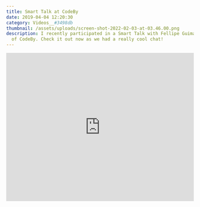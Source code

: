 ```yaml
---
title: Smart Talk at CodeBy
date: 2019-04-04 12:20:30
category: Videos__#3498db
thumbnail: /assets/uploads/screen-shot-2022-02-03-at-03.46.00.png
description: I recently participated in a Smart Talk with Fellipe Guimarães, CEO
  of CodeBy. Check it out now as we had a really cool chat! 
---
```

<iframe width="100%" height="400" src="https://www.youtube.com/embed/nq0_fwdLYAk" frameborder="0" allow="accelerometer; autoplay; encrypted-media; gyroscope; picture-in-picture" allowfullscreen></iframe>
